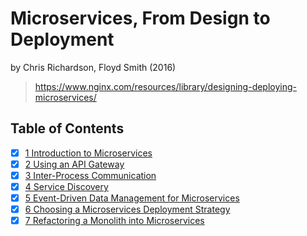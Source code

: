 # Microservices, From Design to Deployment

by Chris Richardson, Floyd Smith (2016)

> <https://www.nginx.com/resources/library/designing-deploying-microservices/>

## Table of Contents

- [x] [1 Introduction to Microservices](1_introduction_to_microservices)
- [x] [2 Using an API Gateway](2_using_an_api_gateway)
- [x] [3 Inter-Process Communication](3_inter_process_communication)
- [x] [4 Service Discovery](4_service_discovery)
- [x] [5 Event-Driven Data Management for Microservices](5_event_driven_data_management)
- [x] [6 Choosing a Microservices Deployment Strategy](6_choosing_a_deployment_strategy)
- [x] [7 Refactoring a Monolith into Microservices](7_refactoring_a_monolith_into_microservices)
